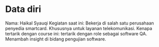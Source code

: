 # Data diri
Nama: Haikal Syauqi
Kegiatan saat ini: Bekerja di salah satu perusahaan penyedia smartcard. Khususnya untuk layanan telekomunikasi.
Kenapa tertarik dengan course ini: tertarik dengan role sebagai software QA. Menambah insight di bidang pengujian software. 
